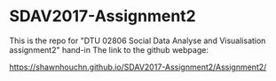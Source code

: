 # SDAV2017-Assignment2
This is the repo for "DTU 02806 Social Data Analyse and Visualisation assignment2" hand-in
The link to the github webpage:

https://shawnhouchn.github.io/SDAV2017-Assignment2/Assignment2/
